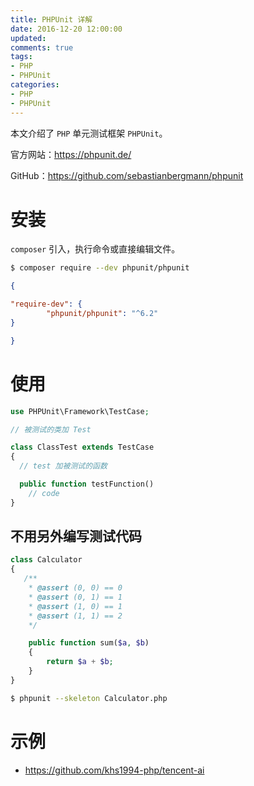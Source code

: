 ```yaml
---
title: PHPUnit 详解
date: 2016-12-20 12:00:00
updated:
comments: true
tags:
- PHP
- PHPUnit
categories:
- PHP
- PHPUnit
---
```


本文介绍了 `PHP` 单元测试框架 `PHPUnit`。

官方网站：https://phpunit.de/

GitHub：https://github.com/sebastianbergmann/phpunit

<!--more-->

# 安装

`composer` 引入，执行命令或直接编辑文件。

```bash
$ composer require --dev phpunit/phpunit
```

```json
{

"require-dev": {
        "phpunit/phpunit": "^6.2"
}

}
```

# 使用

```php
use PHPUnit\Framework\TestCase;

// 被测试的类加 Test

class ClassTest extends TestCase
{
  // test 加被测试的函数

  public function testFunction()
    // code
}
```

## 不用另外编写测试代码

```php
class Calculator  
{  
   /**
    * @assert (0, 0) == 0
    * @assert (0, 1) == 1
    * @assert (1, 0) == 1
    * @assert (1, 1) == 2
    */

    public function sum($a, $b)  
    {  
        return $a + $b;  
    }  
}  
```

```bash
$ phpunit --skeleton Calculator.php
```

# 示例

* https://github.com/khs1994-php/tencent-ai
